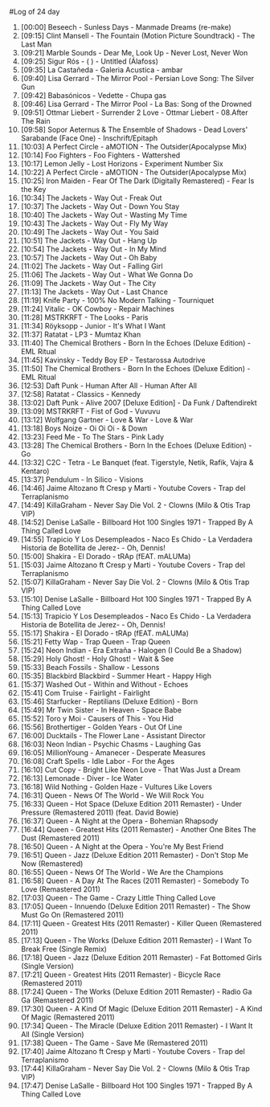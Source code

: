 #Log of 24 day

1. [00:00] Beseech - Sunless Days - Manmade Dreams (re-make)
1. [09:15] Clint Mansell - The Fountain (Motion Picture Soundtrack) - The Last Man
1. [09:21] Marble Sounds - Dear Me, Look Up - Never Lost, Never Won
1. [09:25] Sigur Rós - ( ) - Untitled (Álafoss)
1. [09:35] La Castañeda - Galeria Acustica - ambar
1. [09:40] Lisa Gerrard - The Mirror Pool - Persian Love Song: The Silver Gun
1. [09:42] Babasónicos - Vedette - Chupa gas
1. [09:46] Lisa Gerrard - The Mirror Pool - La Bas: Song of the Drowned
1. [09:51] Ottmar Liebert - Surrender 2 Love - Ottmar Liebert - 08.After The Rain
1. [09:58] Sopor Aeternus & The Ensemble of Shadows - Dead Lovers' Sarabande (Face One) - Inschrift/Epitaph
1. [10:03] A Perfect Circle - aMOTION - The Outsider(Apocalypse Mix)
1. [10:14] Foo Fighters - Foo Fighters - Wattershed
1. [10:17] Lemon Jelly - Lost Horizons - Experiment Number Six
1. [10:22] A Perfect Circle - aMOTION - The Outsider(Apocalypse Mix)
1. [10:25] Iron Maiden - Fear Of The Dark (Digitally Remastered) - Fear Is the Key
1. [10:34] The Jackets - Way Out - Freak Out
1. [10:37] The Jackets - Way Out - Down You Stay
1. [10:40] The Jackets - Way Out - Wasting My Time
1. [10:43] The Jackets - Way Out - Fly My Way
1. [10:49] The Jackets - Way Out - You Said
1. [10:51] The Jackets - Way Out - Hang Up
1. [10:54] The Jackets - Way Out - In My Mind
1. [10:57] The Jackets - Way Out - Oh Baby
1. [11:02] The Jackets - Way Out - Falling Girl
1. [11:06] The Jackets - Way Out - What We Gonna Do
1. [11:09] The Jackets - Way Out - The City
1. [11:13] The Jackets - Way Out - Last Chance
1. [11:19] Knife Party - 100% No Modern Talking - Tourniquet
1. [11:24] Vitalic - OK Cowboy - Repair Machines
1. [11:28] MSTRKRFT - The Looks - Paris
1. [11:34] Röyksopp - Junior - It's What I Want
1. [11:37] Ratatat - LP3 - Mumtaz Khan
1. [11:40] The Chemical Brothers - Born In the Echoes (Deluxe Edition) - EML Ritual
1. [11:45] Kavinsky - Teddy Boy EP - Testarossa Autodrive
1. [11:50] The Chemical Brothers - Born In the Echoes (Deluxe Edition) - EML Ritual
1. [12:53] Daft Punk - Human After All - Human After All
1. [12:58] Ratatat - Classics - Kennedy
1. [13:02] Daft Punk - Alive 2007 [Deluxe Edition] - Da Funk / Daftendirekt
1. [13:09] MSTRKRFT - Fist of God - Vuvuvu
1. [13:12] Wolfgang Gartner - Love & War - Love & War
1. [13:18] Boys Noize - Oi Oi Oi - & Down
1. [13:23] Feed Me - To The Stars - Pink Lady
1. [13:28] The Chemical Brothers - Born In the Echoes (Deluxe Edition) - Go
1. [13:32] C2C - Tetra - Le Banquet (feat. Tigerstyle, Netik, Rafik, Vajra & Kentaro)
1. [13:37] Pendulum - In Silico - Visions
1. [14:46] Jaime Altozano ft Cresp y Marti - Youtube Covers - Trap del Terraplanismo
1. [14:49] KillaGraham - Never Say Die Vol. 2 - Clowns (Milo & Otis Trap VIP)
1. [14:52] Denise LaSalle - Billboard Hot 100 Singles 1971 - Trapped By A Thing Called Love
1. [14:55] Trapicio Y Los Desempleados - Naco Es Chido - La Verdadera Historia de Botellita de Jerez- - Oh, Dennis!
1. [15:00] Shakira - El Dorado - tRAp (fEAT. mALUMa)
1. [15:03] Jaime Altozano ft Cresp y Marti - Youtube Covers - Trap del Terraplanismo
1. [15:07] KillaGraham - Never Say Die Vol. 2 - Clowns (Milo & Otis Trap VIP)
1. [15:10] Denise LaSalle - Billboard Hot 100 Singles 1971 - Trapped By A Thing Called Love
1. [15:13] Trapicio Y Los Desempleados - Naco Es Chido - La Verdadera Historia de Botellita de Jerez- - Oh, Dennis!
1. [15:17] Shakira - El Dorado - tRAp (fEAT. mALUMa)
1. [15:21] Fetty Wap - Trap Queen - Trap Queen
1. [15:24] Neon Indian - Era Extraña - Halogen (I Could Be a Shadow)
1. [15:29] Holy Ghost! - Holy Ghost! - Wait & See
1. [15:33] Beach Fossils - Shallow - Lessons
1. [15:35] Blackbird Blackbird - Summer Heart - Happy High
1. [15:37] Washed Out - Within and Without - Echoes
1. [15:41] Com Truise - Fairlight - Fairlight
1. [15:46] Starfucker - Reptilians (Deluxe Edition) - Born
1. [15:49] Mr Twin Sister - In Heaven - Space Babe
1. [15:52] Toro y Moi - Causers of This - You Hid
1. [15:56] Brothertiger - Golden Years - Out Of Line
1. [16:00] Ducktails - The Flower Lane - Assistant Director
1. [16:03] Neon Indian - Psychic Chasms - Laughing Gas
1. [16:05] MillionYoung - Amanecer - Desperate Measures
1. [16:08] Craft Spells - Idle Labor - For the Ages
1. [16:10] Cut Copy - Bright Like Neon Love - That Was Just a Dream
1. [16:13] Lemonade - Diver - Ice Water
1. [16:18] Wild Nothing - Golden Haze - Vultures Like Lovers
1. [16:31] Queen - News Of The World - We Will Rock You
1. [16:33] Queen - Hot Space (Deluxe Edition 2011 Remaster) - Under Pressure (Remastered 2011) (feat. David Bowie)
1. [16:37] Queen - A Night at the Opera - Bohemian Rhapsody
1. [16:44] Queen - Greatest Hits (2011 Remaster) - Another One Bites The Dust (Remastered 2011)
1. [16:50] Queen - A Night at the Opera - You're My Best Friend
1. [16:51] Queen - Jazz (Deluxe Edition 2011 Remaster) - Don't Stop Me Now (Remastered)
1. [16:55] Queen - News Of The World - We Are the Champions
1. [16:58] Queen - A Day At The Races (2011 Remaster) - Somebody To Love (Remastered 2011)
1. [17:03] Queen - The Game - Crazy Little Thing Called Love
1. [17:05] Queen - Innuendo (Deluxe Edition 2011 Remaster) - The Show Must Go On (Remastered 2011)
1. [17:11] Queen - Greatest Hits (2011 Remaster) - Killer Queen (Remastered 2011)
1. [17:13] Queen - The Works (Deluxe Edition 2011 Remaster) - I Want To Break Free (Single Remix)
1. [17:18] Queen - Jazz (Deluxe Edition 2011 Remaster) - Fat Bottomed Girls (Single Version)
1. [17:21] Queen - Greatest Hits (2011 Remaster) - Bicycle Race (Remastered 2011)
1. [17:24] Queen - The Works (Deluxe Edition 2011 Remaster) - Radio Ga Ga (Remastered 2011)
1. [17:30] Queen - A Kind Of Magic (Deluxe Edition 2011 Remaster) - A Kind Of Magic (Remastered 2011)
1. [17:34] Queen - The Miracle (Deluxe Edition 2011 Remaster) - I Want It All (Single Version)
1. [17:38] Queen - The Game - Save Me (Remastered 2011)
1. [17:40] Jaime Altozano ft Cresp y Marti - Youtube Covers - Trap del Terraplanismo
1. [17:44] KillaGraham - Never Say Die Vol. 2 - Clowns (Milo & Otis Trap VIP)
1. [17:47] Denise LaSalle - Billboard Hot 100 Singles 1971 - Trapped By A Thing Called Love
